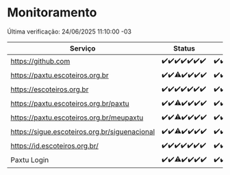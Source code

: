 # Monitoramento

Última verificação: 24/06/2025 11:10:00 -03

|Serviço|Status|Últimas 24h|
|---|---|---|
|https://github.com|<span title="2025-06-17: OK=23">✔️</span><span title="2025-06-18: OK=23">✔️</span><span title="2025-06-19: OK=23">✔️</span><span title="2025-06-20: OK=23">✔️</span><span title="2025-06-21: OK=23">✔️</span><span title="2025-06-22: OK=23">✔️</span><span title="2025-06-23: OK=13">✔️</span>|<span title="23/06/2025 11:10:00 -03 : 200">✔️</span><span title="23/06/2025 12:10:00 -03 : 200">✔️</span><span title="23/06/2025 13:12:00 -03 : 200">✔️</span><span title="23/06/2025 14:09:00 -03 : 200">✔️</span><span title="23/06/2025 15:13:00 -03 : 200">✔️</span><span title="23/06/2025 16:07:00 -03 : 200">✔️</span><span title="23/06/2025 17:10:00 -03 : 200">✔️</span><span title="23/06/2025 18:09:00 -03 : 200">✔️</span><span title="23/06/2025 19:09:00 -03 : 200">✔️</span><span title="23/06/2025 20:07:00 -03 : 200">✔️</span><span title="23/06/2025 21:50:00 -03 : 200">✔️</span><span title="23/06/2025 23:41:00 -03 : 200">✔️</span><span title="24/06/2025 00:42:00 -03 : 200">✔️</span><span title="24/06/2025 01:20:00 -03 : 200">✔️</span><span title="24/06/2025 02:12:00 -03 : 200">✔️</span><span title="24/06/2025 03:15:00 -03 : 200">✔️</span><span title="24/06/2025 04:11:00 -03 : 200">✔️</span><span title="24/06/2025 05:14:00 -03 : 200">✔️</span><span title="24/06/2025 06:11:00 -03 : 200">✔️</span><span title="24/06/2025 07:11:00 -03 : 200">✔️</span><span title="24/06/2025 08:08:00 -03 : 200">✔️</span><span title="24/06/2025 09:18:00 -03 : 200">✔️</span><span title="24/06/2025 10:26:00 -03 : 200">✔️</span><span title="24/06/2025 11:10:00 -03 : 200">✔️</span>|
|https://paxtu.escoteiros.org.br|<span title="2025-06-17: OK=23">✔️</span><span title="2025-06-18: OK=23">✔️</span><span title="2025-06-19: OK=22, Falhas=1">⚠️</span><span title="2025-06-20: OK=23">✔️</span><span title="2025-06-21: OK=23">✔️</span><span title="2025-06-22: OK=23">✔️</span><span title="2025-06-23: OK=13">✔️</span>|<span title="23/06/2025 11:10:00 -03 : 200">✔️</span><span title="23/06/2025 12:10:00 -03 : 200">✔️</span><span title="23/06/2025 13:12:00 -03 : 200">✔️</span><span title="23/06/2025 14:09:00 -03 : 200">✔️</span><span title="23/06/2025 15:13:00 -03 : 200">✔️</span><span title="23/06/2025 16:07:00 -03 : 200">✔️</span><span title="23/06/2025 17:10:00 -03 : 200">✔️</span><span title="23/06/2025 18:09:00 -03 : 200">✔️</span><span title="23/06/2025 19:09:00 -03 : 200">✔️</span><span title="23/06/2025 20:07:00 -03 : 200">✔️</span><span title="23/06/2025 21:50:00 -03 : 200">✔️</span><span title="23/06/2025 23:41:00 -03 : 200">✔️</span><span title="24/06/2025 00:42:00 -03 : 200">✔️</span><span title="24/06/2025 01:20:00 -03 : 200">✔️</span><span title="24/06/2025 02:12:00 -03 : 200">✔️</span><span title="24/06/2025 03:15:00 -03 : 200">✔️</span><span title="24/06/2025 04:11:00 -03 : 200">✔️</span><span title="24/06/2025 05:14:00 -03 : 200">✔️</span><span title="24/06/2025 06:11:00 -03 : 200">✔️</span><span title="24/06/2025 07:11:00 -03 : 200">✔️</span><span title="24/06/2025 08:08:00 -03 : 200">✔️</span><span title="24/06/2025 09:18:00 -03 : 200">✔️</span><span title="24/06/2025 10:26:00 -03 : 200">✔️</span><span title="24/06/2025 11:10:00 -03 : 200">✔️</span>|
|https://escoteiros.org.br|<span title="2025-06-17: OK=23">✔️</span><span title="2025-06-18: OK=23">✔️</span><span title="2025-06-19: OK=23">✔️</span><span title="2025-06-20: OK=23">✔️</span><span title="2025-06-21: OK=23">✔️</span><span title="2025-06-22: OK=23">✔️</span><span title="2025-06-23: OK=13">✔️</span>|<span title="23/06/2025 11:10:00 -03 : 200">✔️</span><span title="23/06/2025 12:10:00 -03 : 200">✔️</span><span title="23/06/2025 13:12:00 -03 : 200">✔️</span><span title="23/06/2025 14:09:00 -03 : 200">✔️</span><span title="23/06/2025 15:13:00 -03 : 200">✔️</span><span title="23/06/2025 16:07:00 -03 : 200">✔️</span><span title="23/06/2025 17:10:00 -03 : 200">✔️</span><span title="23/06/2025 18:09:00 -03 : 200">✔️</span><span title="23/06/2025 19:09:00 -03 : 200">✔️</span><span title="23/06/2025 20:07:00 -03 : 200">✔️</span><span title="23/06/2025 21:50:00 -03 : 200">✔️</span><span title="23/06/2025 23:41:00 -03 : 200">✔️</span><span title="24/06/2025 00:42:00 -03 : 200">✔️</span><span title="24/06/2025 01:20:00 -03 : 200">✔️</span><span title="24/06/2025 02:12:00 -03 : 200">✔️</span><span title="24/06/2025 03:15:00 -03 : 200">✔️</span><span title="24/06/2025 04:11:00 -03 : 200">✔️</span><span title="24/06/2025 05:14:00 -03 : 200">✔️</span><span title="24/06/2025 06:11:00 -03 : 200">✔️</span><span title="24/06/2025 07:11:00 -03 : 200">✔️</span><span title="24/06/2025 08:08:00 -03 : 200">✔️</span><span title="24/06/2025 09:18:00 -03 : 200">✔️</span><span title="24/06/2025 10:26:00 -03 : 200">✔️</span><span title="24/06/2025 11:10:00 -03 : 200">✔️</span>|
|https://paxtu.escoteiros.org.br/paxtu|<span title="2025-06-17: OK=23">✔️</span><span title="2025-06-18: OK=23">✔️</span><span title="2025-06-19: OK=22, Falhas=1">⚠️</span><span title="2025-06-20: OK=23">✔️</span><span title="2025-06-21: OK=23">✔️</span><span title="2025-06-22: OK=23">✔️</span><span title="2025-06-23: OK=13">✔️</span>|<span title="23/06/2025 11:10:00 -03 : 200">✔️</span><span title="23/06/2025 12:10:00 -03 : 200">✔️</span><span title="23/06/2025 13:12:00 -03 : 200">✔️</span><span title="23/06/2025 14:09:00 -03 : 200">✔️</span><span title="23/06/2025 15:13:00 -03 : 200">✔️</span><span title="23/06/2025 16:07:00 -03 : 200">✔️</span><span title="23/06/2025 17:10:00 -03 : 200">✔️</span><span title="23/06/2025 18:09:00 -03 : 200">✔️</span><span title="23/06/2025 19:09:00 -03 : 200">✔️</span><span title="23/06/2025 20:07:00 -03 : 200">✔️</span><span title="23/06/2025 21:50:00 -03 : 200">✔️</span><span title="23/06/2025 23:41:00 -03 : 200">✔️</span><span title="24/06/2025 00:42:00 -03 : 200">✔️</span><span title="24/06/2025 01:20:00 -03 : 200">✔️</span><span title="24/06/2025 02:12:00 -03 : 200">✔️</span><span title="24/06/2025 03:15:00 -03 : 200">✔️</span><span title="24/06/2025 04:11:00 -03 : 200">✔️</span><span title="24/06/2025 05:14:00 -03 : 200">✔️</span><span title="24/06/2025 06:11:00 -03 : 200">✔️</span><span title="24/06/2025 07:11:00 -03 : 200">✔️</span><span title="24/06/2025 08:08:00 -03 : 200">✔️</span><span title="24/06/2025 09:18:00 -03 : 200">✔️</span><span title="24/06/2025 10:26:00 -03 : 200">✔️</span><span title="24/06/2025 11:10:00 -03 : 200">✔️</span>|
|https://paxtu.escoteiros.org.br/meupaxtu|<span title="2025-06-17: OK=23">✔️</span><span title="2025-06-18: OK=23">✔️</span><span title="2025-06-19: OK=22, Falhas=1">⚠️</span><span title="2025-06-20: OK=23">✔️</span><span title="2025-06-21: OK=23">✔️</span><span title="2025-06-22: OK=23">✔️</span><span title="2025-06-23: OK=13">✔️</span>|<span title="23/06/2025 11:10:00 -03 : 200">✔️</span><span title="23/06/2025 12:10:00 -03 : 200">✔️</span><span title="23/06/2025 13:12:00 -03 : 200">✔️</span><span title="23/06/2025 14:09:00 -03 : 200">✔️</span><span title="23/06/2025 15:13:00 -03 : 200">✔️</span><span title="23/06/2025 16:07:00 -03 : 200">✔️</span><span title="23/06/2025 17:10:00 -03 : 200">✔️</span><span title="23/06/2025 18:09:00 -03 : 200">✔️</span><span title="23/06/2025 19:09:00 -03 : 200">✔️</span><span title="23/06/2025 20:07:00 -03 : 200">✔️</span><span title="23/06/2025 21:50:00 -03 : 200">✔️</span><span title="23/06/2025 23:41:00 -03 : 200">✔️</span><span title="24/06/2025 00:42:00 -03 : 200">✔️</span><span title="24/06/2025 01:20:00 -03 : 200">✔️</span><span title="24/06/2025 02:12:00 -03 : 200">✔️</span><span title="24/06/2025 03:15:00 -03 : 200">✔️</span><span title="24/06/2025 04:11:00 -03 : 200">✔️</span><span title="24/06/2025 05:14:00 -03 : 200">✔️</span><span title="24/06/2025 06:11:00 -03 : 200">✔️</span><span title="24/06/2025 07:11:00 -03 : 200">✔️</span><span title="24/06/2025 08:08:00 -03 : 200">✔️</span><span title="24/06/2025 09:18:00 -03 : 200">✔️</span><span title="24/06/2025 10:26:00 -03 : 200">✔️</span><span title="24/06/2025 11:10:00 -03 : 200">✔️</span>|
|https://sigue.escoteiros.org.br/siguenacional|<span title="2025-06-17: OK=23">✔️</span><span title="2025-06-18: OK=23">✔️</span><span title="2025-06-19: OK=22, Falhas=1">⚠️</span><span title="2025-06-20: OK=23">✔️</span><span title="2025-06-21: OK=23">✔️</span><span title="2025-06-22: OK=23">✔️</span><span title="2025-06-23: OK=13">✔️</span>|<span title="23/06/2025 11:10:00 -03 : 200">✔️</span><span title="23/06/2025 12:10:00 -03 : 200">✔️</span><span title="23/06/2025 13:12:00 -03 : 200">✔️</span><span title="23/06/2025 14:09:00 -03 : 200">✔️</span><span title="23/06/2025 15:13:00 -03 : 200">✔️</span><span title="23/06/2025 16:07:00 -03 : 200">✔️</span><span title="23/06/2025 17:10:00 -03 : 200">✔️</span><span title="23/06/2025 18:09:00 -03 : 200">✔️</span><span title="23/06/2025 19:09:00 -03 : 200">✔️</span><span title="23/06/2025 20:07:00 -03 : 200">✔️</span><span title="23/06/2025 21:50:00 -03 : 200">✔️</span><span title="23/06/2025 23:41:00 -03 : 200">✔️</span><span title="24/06/2025 00:42:00 -03 : 200">✔️</span><span title="24/06/2025 01:20:00 -03 : 200">✔️</span><span title="24/06/2025 02:12:00 -03 : 200">✔️</span><span title="24/06/2025 03:15:00 -03 : 200">✔️</span><span title="24/06/2025 04:11:00 -03 : 200">✔️</span><span title="24/06/2025 05:14:00 -03 : 200">✔️</span><span title="24/06/2025 06:11:00 -03 : 200">✔️</span><span title="24/06/2025 07:11:00 -03 : 200">✔️</span><span title="24/06/2025 08:08:00 -03 : 200">✔️</span><span title="24/06/2025 09:18:00 -03 : 200">✔️</span><span title="24/06/2025 10:26:00 -03 : 200">✔️</span><span title="24/06/2025 11:10:00 -03 : 200">✔️</span>|
|https://id.escoteiros.org.br/|<span title="2025-06-17: OK=23">✔️</span><span title="2025-06-18: OK=23">✔️</span><span title="2025-06-19: OK=23">✔️</span><span title="2025-06-20: OK=23">✔️</span><span title="2025-06-21: OK=23">✔️</span><span title="2025-06-22: OK=23">✔️</span><span title="2025-06-23: OK=13">✔️</span>|<span title="23/06/2025 11:10:00 -03 : 200">✔️</span><span title="23/06/2025 12:10:00 -03 : 200">✔️</span><span title="23/06/2025 13:12:00 -03 : 200">✔️</span><span title="23/06/2025 14:09:00 -03 : 200">✔️</span><span title="23/06/2025 15:13:00 -03 : 200">✔️</span><span title="23/06/2025 16:07:00 -03 : 200">✔️</span><span title="23/06/2025 17:10:00 -03 : 200">✔️</span><span title="23/06/2025 18:09:00 -03 : 200">✔️</span><span title="23/06/2025 19:09:00 -03 : 200">✔️</span><span title="23/06/2025 20:07:00 -03 : 200">✔️</span><span title="23/06/2025 21:50:00 -03 : 200">✔️</span><span title="23/06/2025 23:41:00 -03 : 200">✔️</span><span title="24/06/2025 00:42:00 -03 : 200">✔️</span><span title="24/06/2025 01:20:00 -03 : 200">✔️</span><span title="24/06/2025 02:12:00 -03 : 200">✔️</span><span title="24/06/2025 03:15:00 -03 : 200">✔️</span><span title="24/06/2025 04:11:00 -03 : 200">✔️</span><span title="24/06/2025 05:14:00 -03 : 200">✔️</span><span title="24/06/2025 06:12:00 -03 : 200">✔️</span><span title="24/06/2025 07:11:00 -03 : 200">✔️</span><span title="24/06/2025 08:08:00 -03 : 200">✔️</span><span title="24/06/2025 09:18:00 -03 : 200">✔️</span><span title="24/06/2025 10:26:00 -03 : 200">✔️</span><span title="24/06/2025 11:10:00 -03 : 200">✔️</span>|
|Paxtu Login|<span title="2025-06-17: OK=23">✔️</span><span title="2025-06-18: OK=23">✔️</span><span title="2025-06-19: OK=22, Falhas=1">⚠️</span><span title="2025-06-20: OK=23">✔️</span><span title="2025-06-21: OK=23">✔️</span><span title="2025-06-22: OK=23">✔️</span><span title="2025-06-23: OK=13">✔️</span>|<span title="23/06/2025 11:10:00 -03 : 200">✔️</span><span title="23/06/2025 12:10:00 -03 : 200">✔️</span><span title="23/06/2025 13:12:00 -03 : 200">✔️</span><span title="23/06/2025 14:09:00 -03 : 200">✔️</span><span title="23/06/2025 15:13:00 -03 : 200">✔️</span><span title="23/06/2025 16:07:00 -03 : 200">✔️</span><span title="23/06/2025 17:10:00 -03 : 200">✔️</span><span title="23/06/2025 18:09:00 -03 : 200">✔️</span><span title="23/06/2025 19:09:00 -03 : 200">✔️</span><span title="23/06/2025 20:07:00 -03 : 200">✔️</span><span title="23/06/2025 21:50:00 -03 : 200">✔️</span><span title="23/06/2025 23:41:00 -03 : 200">✔️</span><span title="24/06/2025 00:42:00 -03 : 200">✔️</span><span title="24/06/2025 01:20:00 -03 : 200">✔️</span><span title="24/06/2025 02:12:00 -03 : 200">✔️</span><span title="24/06/2025 03:15:00 -03 : 200">✔️</span><span title="24/06/2025 04:11:00 -03 : 200">✔️</span><span title="24/06/2025 05:14:00 -03 : 200">✔️</span><span title="24/06/2025 06:12:00 -03 : 200">✔️</span><span title="24/06/2025 07:11:00 -03 : 200">✔️</span><span title="24/06/2025 08:08:00 -03 : 200">✔️</span><span title="24/06/2025 09:18:00 -03 : 200">✔️</span><span title="24/06/2025 10:26:00 -03 : 200">✔️</span><span title="24/06/2025 11:10:00 -03 : 200">✔️</span>|
